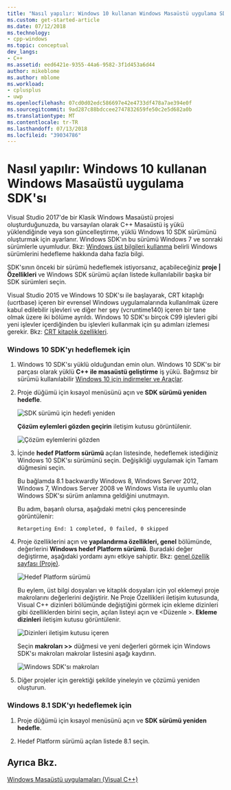 ```yaml
---
title: "Nasıl yapılır: Windows 10 kullanan Windows Masaüstü uygulama SDK'sı | Microsoft Docs"
ms.custom: get-started-article
ms.date: 07/12/2018
ms.technology:
- cpp-windows
ms.topic: conceptual
dev_langs:
- C++
ms.assetid: eed6421e-9355-44a6-9582-3f1d453a6d44
author: mikeblome
ms.author: mblome
ms.workload:
- cplusplus
- uwp
ms.openlocfilehash: 07cd0d02edc586697e42e4733df478a7ae394e0f
ms.sourcegitcommit: 9ad287c88bdccee2747832659fe50c2e5d682a0b
ms.translationtype: MT
ms.contentlocale: tr-TR
ms.lasthandoff: 07/13/2018
ms.locfileid: "39034786"
---
```

# <a name="how-to-use-the-windows-10-sdk-in-a-windows-desktop-application"></a>Nasıl yapılır: Windows 10 kullanan Windows Masaüstü uygulama SDK'sı
Visual Studio 2017'de bir Klasik Windows Masaüstü projesi oluşturduğunuzda, bu varsayılan olarak C++ Masaüstü iş yükü yüklendiğinde veya son güncelleştirme, yüklü Windows 10 SDK sürümünü oluşturmak için ayarlanır. Windows SDK'ın bu sürümü Windows 7 ve sonraki sürümlerle uyumludur. Bkz: [Windows üst bilgileri kullanma](/windows/desktop/WinProg/using-the-windows-headers) belirli Windows sürümlerini hedefleme hakkında daha fazla bilgi.

SDK'sının önceki bir sürümü hedeflemek istiyorsanız, açabileceğiniz **proje | Özellikleri** ve Windows SDK sürümü açılan listede kullanılabilir başka bir SDK sürümleri seçin.
  
 Visual Studio 2015 ve Windows 10 SDK'sı ile başlayarak, CRT kitaplığı (ucrtbase) içeren bir evrensel Windows uygulamalarında kullanılmak üzere kabul edilebilir işlevleri ve diğer her şey (vcruntime140) içeren bir tane olmak üzere iki bölüme ayrıldı. Windows 10 SDK'sı birçok C99 işlevleri gibi yeni işlevler içerdiğinden bu işlevleri kullanmak için şu adımları izlemesi gerekir. Bkz: [CRT kitaplık özellikleri](../c-runtime-library/crt-library-features.md).  
  
### <a name="to-target-the-windows-10-sdk"></a>Windows 10 SDK'yı hedeflemek için  
  
1.  Windows 10 SDK'sı yüklü olduğundan emin olun. Windows 10 SDK'sı bir parçası olarak yüklü **C++ ile masaüstü geliştirme** iş yükü. Bağımsız bir sürümü kullanılabilir [Windows 10 için indirmeler ve Araçlar](https://developer.microsoft.com/windows/downloads).

  
2.  Proje düğümü için kısayol menüsünü açın ve **SDK sürümü yeniden hedefle**.  
  
     ![SDK sürümü için hedefi yeniden](../windows/media/retargetingwindowssdk1.PNG "RetargetingWindowsSDK1")  
  
     **Çözüm eylemleri gözden geçirin** iletişim kutusu görüntülenir.  
  
     ![Çözüm eylemlerini gözden](../windows/media/retargetingwindowssdk2.PNG "RetargetingWindowsSDK2")  
  
3.  İçinde **hedef Platform sürümü** açılan listesinde, hedeflemek istediğiniz Windows 10 SDK'sı sürümünü seçin. Değişikliği uygulamak için Tamam düğmesini seçin.  
  
     Bu bağlamda 8.1 backwardly Windows 8, Windows Server 2012, Windows 7, Windows Server 2008 ve Windows Vista ile uyumlu olan Windows SDK'sı sürüm anlamına geldiğini unutmayın.  
  
     Bu adım, başarılı olursa, aşağıdaki metni çıkış penceresinde görüntülenir:  
  
     `Retargeting End: 1 completed, 0 failed, 0 skipped`  
  
4.  Proje özelliklerini açın ve **yapılandırma özellikleri, genel** bölümünde, değerlerini **Windows hedef Platform sürümü**. Buradaki değer değiştirme, aşağıdaki yordamı aynı etkiye sahiptir. Bkz: [genel özellik sayfası (Proje)](../ide/general-property-page-project.md).  
  
     ![Hedef Platform sürümü](../windows/media/retargetingwindowssdk3.PNG "RetargetingWindowsSDK3")  
  
     Bu eylem, üst bilgi dosyaları ve kitaplık dosyaları için yol eklemeyi proje makrolarını değerlerini değiştirir. Ne Proje Özellikleri iletişim kutusunda, Visual C++ dizinleri bölümünde değiştiğini görmek için ekleme dizinleri gibi özelliklerden birini seçin, açılan listeyi açın ve \<Düzenle >. **Ekleme dizinleri** iletişim kutusu görüntülenir.  
  
     ![Dizinleri iletişim kutusu içeren](../windows/media/retargetingwindowssdk4.PNG "RetargetingWindowsSDK4")  
  
     Seçin **makroları >>** düğmesi ve yeni değerleri görmek için Windows SDK'sı makroları makrolar listesini aşağı kaydırın.  
  
     ![Windows SDK'sı makroları](../windows/media/retargetingwindowssdk5.PNG "RetargetingWindowsSDK5")  
  
5.  Diğer projeler için gerektiği şekilde yineleyin ve çözümü yeniden oluşturun.  
  
### <a name="to-target-the-windows-81-sdk"></a>Windows 8.1 SDK'yı hedeflemek için  
  
1.  Proje düğümü için kısayol menüsünü açın ve **SDK sürümü yeniden hedefle**.  
  
2.  Hedef Platform sürümü açılan listede 8.1 seçin.  
  
## <a name="see-also"></a>Ayrıca Bkz.  
 [Windows Masaüstü uygulamaları (Visual C++)](../windows/how-to-use-the-windows-10-sdk-in-a-windows-desktop-application.md)
